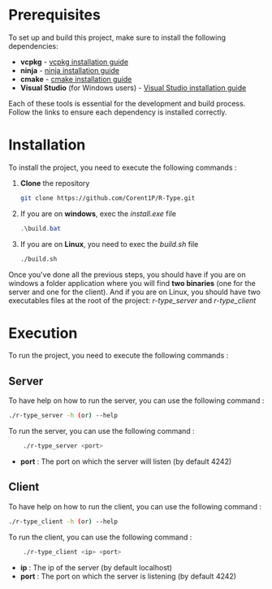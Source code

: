 # Prerequisites

To set up and build this project, make sure to install the following dependencies:

- **vcpkg** - [vcpkg installation guide](https://example.com/vcpkg-install-guide)
- **ninja** - [ninja installation guide](https://example.com/ninja-install-guide)
- **cmake** - [cmake installation guide](https://example.com/cmake-install-guide)
- **Visual Studio** (for Windows users) - [Visual Studio installation guide](https://example.com/visual-studio-install-guide)

Each of these tools is essential for the development and build process. Follow the links to ensure each dependency is installed correctly.

# Installation

To install the project, you need to execute the following commands :

1. **Clone** the repository
   ```sh
   git clone https://github.com/Corent1P/R-Type.git
   ```

2. If you are on **windows**, exec the *install.exe* file
   ```powershell
   .\build.bat
   ```

3. If you are on **Linux**, you need to exec the *build.sh* file
    ```sh
    ./build.sh
    ```

Once you've done all the previous steps, you should have if you are on windows a folder application where you will find **two binaries** (one for the server and one for the client). And if you are on Linux, you should have two executables files at the root of the project: *r-type_server* and *r-type_client*

# Execution

To run the project, you need to execute the following commands :

## Server

To have help on how to run the server, you can use the following command :

```sh
./r-type_server -h (or) --help
```

To run the server, you can use the following command :

```sh
    ./r-type_server <port>
```
- **port** : The port on which the server will listen (by default 4242)

## Client

To have help on how to run the client, you can use the following command :

```sh
./r-type_client -h (or) --help
```

To run the client, you can use the following command :

```sh
    ./r-type_client <ip> <port>
```
- **ip** : The ip of the server (by default localhost)
- **port** : The port on which the server is listening (by default 4242)